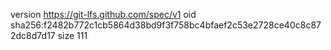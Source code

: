 version https://git-lfs.github.com/spec/v1
oid sha256:f2482b772c1cb5864d38bd9f3f758bc4bfaef2c53e2728ce40c8c872dc8d7d17
size 111
